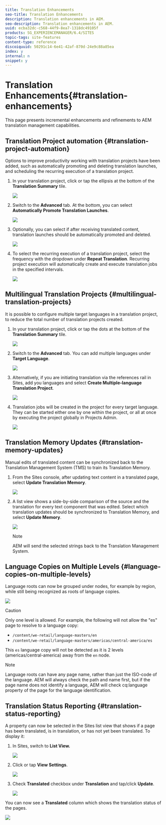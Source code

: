 ```yaml
---
title: Translation Enhancements
seo-title: Translation Enhancements
description: Translation enhancements in AEM.
seo-description: Translation enhancements in AEM.
uuid: ecba32dc-c568-44f9-8ea7-1318dc49105f
products: SG_EXPERIENCEMANAGER/6.4/SITES
topic-tags: site-features
content-type: reference
discoiquuid: 50291c14-6e41-42af-870d-24e9c88a85ea
index: y
internal: n
snippet: y
---
```


# Translation Enhancements{#translation-enhancements}

This page presents incremental enhancements and refinements to AEM translation management capabilities.

## Translation Project automation {#translation-project-automation}

Options to improve productivity working with translation projects have been added, such as automatically promoting and deleting translation launches, and scheduling the recurring execution of a translation project.

1. In your translation project, click or tap the ellipsis at the bottom of the **Translation Summary** tile.

   ![](assets/screen_shot_2018-04-19at222622.jpg)

1. Switch to the **Advanced** tab. At the bottom, you can select **Automatically Promote Translation Launches**.

   ![](assets/screen_shot_2018-04-19at223430.jpg)

1. Optionally, you can select if after receiving translated content, translation launches should be automatically promoted and deleted.

   ![](assets/screen_shot_2018-04-19at224033.jpg)

1. To select the recurring execution of a translation project, select the frequency with the dropdown under **Repeat Translation**. Recurring project execution will automatically create and execute translation jobs in the specified intervals. 

   ![](assets/screen_shot_2018-04-19at223820.jpg)

## Multilingual Translation Projects {#multilingual-translation-projects}

It is possible to configure multiple target languages in a translation project, to reduce the total number of translation projects created.

1. In your translation project, click or tap the dots at the bottom of the **Translation Summary** tile.

   ![](assets/screen_shot_2018-04-19at222622.jpg)

1. Switch to the **Advanced** tab. You can add multiple languages under **Target Language**. 

   ![](assets/screen_shot_2018-04-22at212601.jpg)

1. Alternatively, if you are initiating translation via the references rail in Sites, add you languages and select **Create Multiple-language Translation Project**.

   ![](assets/screen_shot_2018-04-22at212941.jpg)

1. Translation jobs will be created in the project for every target language. They can be started either one by one within the project, or all at once by executing the project globally in Projects Admin. 

   ![](assets/screen_shot_2018-04-22at213854.jpg)

## Translation Memory Updates {#translation-memory-updates}

Manual edits of translated content can be synchronized back to the Translation Management System (TMS) to train its Translation Memory.

1. From the Sites console, after updating text content in a translated page, select **Update Translation Memory**.

   ![](assets/screen_shot_2018-04-22at234430.jpg)

1. A list view shows a side-by-side comparison of the source and the translation for every text component that was edited. Select which translation updates should be synchronized to Translation Memory, and select **Update Memory**.

   ![](assets/screen_shot_2018-04-22at235024.jpg)

   >[!NOTE]
   >
   >AEM will send the selected strings back to the Translation Management System.

## Language Copies on Multiple Levels {#language-copies-on-multiple-levels}

Language roots can now be grouped under nodes, for example by region, while still being recognized as roots of language copies. 

![](assets/screen_shot_2018-04-23at144012.jpg)

>[!CAUTION]
>
>Only one level is allowed. For example, the following will not allow the "es" page to resolve to a language copy:
>
>* `/content/we-retail/language-masters/en`
>* `/content/we-retail/language-masters/americas/central-america/es`
>
>This `es` language copy will not be detected as it is 2 levels (americas/central-america) away from the `en` node.

>[!NOTE]
>
>Language roots can have any page name, rather than just the ISO-code of the language. AEM will always check the path and name first, but if the page name does not identify a language, AEM will check cq:language property of the page for the language identification.

## Translation Status Reporting {#translation-status-reporting}

A property can now be selected in the Sites list view that shows if a page has been translated, is in translation, or has not yet been translated. To display it:

1. In Sites, switch to **List View.**

   ![](assets/screen_shot_2018-04-23at130646.jpg)

1. Click or tap **View Settings**.

   ![](assets/screen_shot_2018-04-23at130844.jpg)

1. Check **Translated** checkbox under **Translation** and tap/click **Update**.

   ![](assets/screen_shot_2018-04-23at130955.jpg)

You can now see a **Translated** column which shows the translation status of the pages.

![](assets/screen_shot_2018-04-23at133821.jpg)


